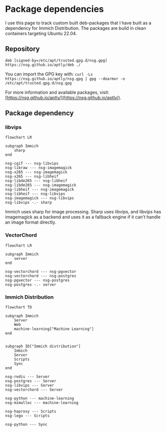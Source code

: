 # Package dependencies

I use this page to track custom built deb-packages that I have built as a dependency for Immich Distribution. The packages are build in clean containers targeting Ubuntu 22.04.

## Repository

```
deb [signed-by=/etc/apt/trusted.gpg.d/nsg.gpg] https://nsg.github.io/aptly/deb ./
```

You can import the GPG key with: `curl -Ls https://nsg.github.io/aptly/nsg.gpg | gpg --dearmor -o /etc/apt/trusted.gpg.d/nsg.gpg`

For more information and available packages, visit: [https://nsg.github.io/aptly/](https://nsg.github.io/aptly/).

## Package dependency

### libvips

```mermaid
flowchart LR

subgraph Immich
    sharp
end

nsg-cgif --- nsg-libvips
nsg-libraw --- nsg-imagemagick
nsg-x265 --- nsg-imagemagick
nsg-x265 --- nsg-libheif
nsg-libde265 --- nsg-libheif
nsg-libde265 --- nsg-imagemagick
nsg-libheif --- nsg-imagemagick
nsg-libheif --- nsg-libvips
nsg-imagemagick --- nsg-libvips
nsg-libvips -.- sharp
```

Immich uses sharp for image processing. Sharp uses libvips, and libvips has imagemagick as a backend and uses it as a fallback engine if it can't handle an image format directly.

### VectorChord

```mermaid
flowchart LR

subgraph Immich
    server
end

nsg-vectorchord --- nsg-pgvector
nsg-vectorchord --- nsg-postgres
nsg-pgvector --- nsg-postgres
nsg-postgres -.- server
```

### Immich Distribution

```mermaid
flowchart TD

subgraph Immich
    Server
    Web
    machine-learning["Machine Learning"]
end


subgraph ID["Immich distribution"]
    Immich
    Server
    Scripts
    Sync
end

nsg-redis --- Server
nsg-postgres --- Server
nsg-libvips --- Server
nsg-vectorchord --- Server

nsg-python --- machine-learning
nsg-mimalloc --- machine-learning

nsg-haproxy --- Scripts
nsg-lego --- Scripts

nsg-python --- Sync
```
